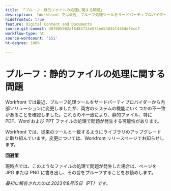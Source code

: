 ```yaml
---
title: 「プルーフ：静的ファイルの処理に関する問題」
description: 「Workfront では最近、プルーフ処理ツールをサードパーティプロバイダーから内部ソリューションに変更しましたが、両方のシステムの機能にいくつかの不一致があることを確認しました。これらの不一致により、静的ファイル、特に PDF、Word および PPT ファイルの処理で問題が発生する可能性があります。回避策はあります。」
hidefromtoc: true
feature: Digital Content and Documents
source-git-commit: d07005982af8484714e574ee54034f438def6cc7
workflow-type: ht
source-wordcount: '151'
ht-degree: 100%

---
```



# プルーフ：静的ファイルの処理に関する問題

<!--WF and WFP TOCs-->

Workfront では最近、プルーフ処理ツールをサードパーティプロバイダーから内部ソリューションに変更しましたが、両方のシステムの機能にいくつかの不一致があることを確認しました。これらの不一致により、静的ファイル、特に PDF、Word および PPT ファイルの処理で問題が発生する可能性があります。

Workfront では、従来のツールと一致するようにライブラリのアップグレードに取り組んでいます。変更については、Workfront リリースページでお知らせします。

**回避策**

現時点では、このようなファイルの処理で問題が発生した場合は、ページを JPG または PNG に書き出し、その旨をプルーフすることをお勧めします。

_最初に報告されたのは 2023年8月15日（PT）です。_
